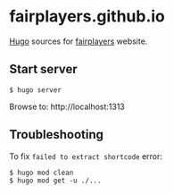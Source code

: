# fairplayers.github.io

[Hugo](https://gohugo.io) sources for [fairplayers](htt://fairplayers.fr) website.

## Start server

```
$ hugo server
```

Browse to: http://localhost:1313

## Troubleshooting

To fix `failed to extract shortcode` error:

```
$ hugo mod clean
$ hugo mod get -u ./...
```